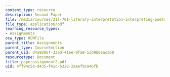 ```yaml
---
content_type: resource
description: Second Paper
file: /media/courses/21l-701-literary-interpretation-interpreting-poetry-fall-2003/4ff94c58d435f41c63282aaef9ca46fb_paperassignment2.pdf
file_type: application/pdf
learning_resource_types:
- Assignments
ocw_type: OCWFile
parent_title: Assignments
parent_type: CourseSection
parent_uid: d4a9206f-33ad-41ee-9fa8-53d9b6eacab8
resourcetype: Document
title: paperassignment2.pdf
uid: 4ff94c58-d435-f41c-6328-2aaef9ca46fb
---
```

